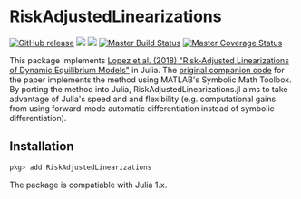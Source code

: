 # RiskAdjustedLinearizations

[![GitHub release](https://img.shields.io/github/release/chenwilliam77/RiskAdjustedLinearizations.jl.svg)](https://github.com/chenwilliam77/RiskAdjustedLinearizations.jl/releases/latest)
[![](https://img.shields.io/badge/docs-stable-3f51b5.svg)](https://chenwilliam77.github.io/RiskAdjustedLinearizations.jl/stable)
[![](https://img.shields.io/badge/docs-latest-3f51b5.svg)](https://chenwilliam77.github.io/RiskAdjustedLinearizations.jl/latest)
[![Master Build Status](https://img.shields.io/travis/chenwilliam77/RiskAdjustedLinearizations.jl?logo=travis)](https://travis-ci.org/chenwilliam77/RiskAdjustedLinearizations.jl)
[![Master Coverage Status](https://coveralls.io/repos/chenwilliam77/RiskAdjustedLinearizations.jl/badge.svg?branch=master&service=github)](https://coveralls.io/github/chenwilliam77/RiskAdjustedLinearizations.jl?branch=master)

This package implements [Lopez et al. (2018) "Risk-Adjusted Linearizations of Dynamic Equilibrium Models"](https://ideas.repec.org/p/bfr/banfra/702.html) in Julia. The [original companion code](https://github.com/fvazquezgrande/gen_affine) for the paper implements the method using MATLAB's Symbolic Math Toolbox. By porting the method into Julia, RiskAdjustedLinearizations.jl aims to take advantage of Julia's speed and and flexibility (e.g. computational gains from using forward-mode automatic differentiation instead of symbolic differentiation).

## Installation

```julia
pkg> add RiskAdjustedLinearizations
```

The package is compatiable with Julia 1.x.
